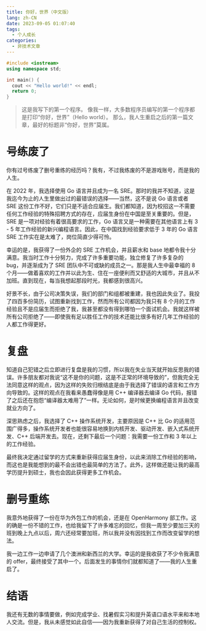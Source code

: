 ```yaml
---
title: 你好，世界（中文版）
lang: zh-CN
date: 2023-09-05 01:07:40
tags:
  - 个人成长
categories:
  - 非技术文章
---
```


```c++
#include <iostream>
using namespace std;

int main() {
  cout << "Hello world!" << endl;
  return 0;
}
```

> 这是我写下的第一个程序。
> 像我一样，大多数程序员编写的第一个程序都是打印“你好，世界”（Hello world）。
> 那么，我人生重启之后的第一篇文章，最好的标题非“你好，世界”莫属。

# 号练废了

你有过号练废了删号重练的经历吗？我有，不过我练废的不是游戏账号，而是我的人生。

在 2022 年，我选择使用 Go 语言并且成为一名 SRE。那时的我并不知道，这是我迄今为止的人生里做出过的最错误的选择——当然，这不是说 Go 语言或者 SRE 这份工作不好，它们只是不适合应届生。我们都知道，因为校招这一不需要任何工作经验的特殊招聘方式的存在，应届生身份在中国是至关重要的。但是，SRE 是一项对经验有着很高要求的工作，Go 语言又是一种需要在其他语言上有 3 - 5 年工作经验的新兴编程语言。因此，在中国找到经验要求低于 3 年的 Go 语言 SRE 工作实在是太难了，岗位简直少得可怜。

幸运的是，我获得了一份外企的 SRE 工作机会，并且薪水和 base 地都令我十分满意。我当时工作十分努力，完成了许多重要功能，独立修复了许多复杂的 bug，并逐渐成为了 SRE 团队中不可或缺的成员之一。那是我人生中最幸福的 8 个月——做着喜欢的工作并以此为生、住在一座便利而又舒适的大城市，并且从不加班。直到现在，每当我想起那段时光，我都感到很高兴。

好景不长，由于公司决策失误，我们的部门和组都被重建，我也因此失业了。我投了四百多份简历，试图重新找到工作，然而所有公司都因为我只有 8 个月的工作经验且不是应届生而拒绝了我，我甚至都没有得到哪怕一个面试机会。我就这样被所有公司拒绝了——即使我有足以胜任工作的技术还能比很多有好几年工作经验的人都工作得更好。

# 复盘

知道自己犯错之后立即进行复盘是我的习惯，所以我在失业当天就开始反思我的错误。许多朋友都对我说“这不是你的问题，这是不正常的环境导致的”，但我完全无法同意这样的观点，因为这样的失败归根结底是由于我选择了错误的语言和工作方向导致的。这样的观点在我看来愚蠢得像是用 C++ 编译器去编译 Go 代码，报错了之后还在抱怨“编译器太难用了”一样。无论如何，是时候更换编程语言并且改变就业方向了。

深思熟虑之后，我选择了 C++ 操作系统开发，主要原因是 C++ 比 Go 的适用范围广得多，操作系统开发者也能很容易地换到内核开发、驱动开发、嵌入式系统开发、C++ 后端开发去。现在，还剩下最后一个问题：我需要一份工作和 3 年以上的工作经验。

最终我决定通过留学的方式来重新获得应届生身份，以此来消除工作经验的影响，而这也是我能想到的最不会出错也最简单的方法了。此外，这样做还能让我的最高学历提升到硕士，我也会因此获得更多工作机会。

# 删号重练

我意外地获得了一份在华为外包工作的机会，还是在 OpenHarmony 部工作。这的确是一份不错的工作，也给我留下了许多难忘的回忆，但我一周至少要加三天的班到晚上九点以后，周六还经常要加班，所以我并没有因找到工作而改变留学的想法。

我一边工作一边申请了几个澳洲和新西兰的大学。幸运的是我收获了不少令我满意的 offer，最终接受了其中一个。后面发生的事情你们就都知道了——我的人生重启了。

# 结语

我还有无数的事情要做，例如完成学业、找暑假实习和提升英语口语水平来和本地人交流。但是，我从未感觉如此自信——因为我重新获得了对自己生活的控制权。
